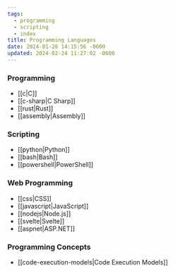 ```yaml
---
tags:
  - programming
  - scripting
  - index
title: Programming Languages
date: 2024-01-28 14:15:56 -0600
updated: 2024-02-24 11:27:02 -0600
---
```


### Programming

* [[c|C]]
* [[c-sharp|C Sharp]]
* [[rust|Rust]]
* [[assembly|Assembly]]

### Scripting

* [[python|Python]]
* [[bash|Bash]]
* [[powershell|PowerShell]]

### Web Programming

* [[css|CSS]]
* [[javascript|JavaScript]]
* [[nodejs|Node.js]]
* [[svelte|Svelte]]
* [[aspnet|ASP.NET]]

### Programming Concepts

* [[code-execution-models|Code Execution Models]]